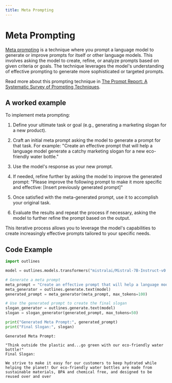 ```yaml
---
title: Meta Prompting
---
```


# Meta Prompting


[Meta prompting](https://doi.org/10.1145/3411763.3451760) is a technique where you prompt a language model to generate or improve prompts for itself or other language models. This involves asking the model to create, refine, or analyze prompts based on given criteria or goals. The technique leverages the model's understanding of effective prompting to generate more sophisticated or targeted prompts.

Read more about this prompting technique in [The Prompt Report: A Systematic Survey of Prompting Techniques](https://arxiv.org/abs/2406.06608).

## A worked example


To implement meta prompting:

1. Define your ultimate task or goal (e.g., generating a marketing slogan for a new product).

2. Craft an initial meta prompt asking the model to generate a prompt for that task. For example:
   "Create an effective prompt that will help a language model generate a catchy marketing slogan for a new eco-friendly water bottle."

3. Use the model's response as your new prompt.

4. If needed, refine further by asking the model to improve the generated prompt:
   "Please improve the following prompt to make it more specific and effective: [Insert previously generated prompt]"

5. Once satisfied with the meta-generated prompt, use it to accomplish your original task.

6. Evaluate the results and repeat the process if necessary, asking the model to further refine the prompt based on the output.

This iterative process allows you to leverage the model's capabilities to create increasingly effective prompts tailored to your specific needs.

## Code Example

```python
import outlines

model = outlines.models.transformers("mistralai/Mistral-7B-Instruct-v0.1", device="cuda")

# Generate a meta prompt
meta_prompt = "Create an effective prompt that will help a language model generate a catchy marketing slogan for a new eco-friendly water bottle."
meta_generator = outlines.generate.text(model)
generated_prompt = meta_generator(meta_prompt, max_tokens=100)

# Use the generated prompt to create the final slogan
slogan_generator = outlines.generate.text(model)
slogan = slogan_generator(generated_prompt, max_tokens=50)

print("Generated Meta Prompt:", generated_prompt)
print("Final Slogan:", slogan)
```


    Generated Meta Prompt:

    "Think outside the plastic and...go green with our eco-friendly water bottle!"
    Final Slogan:

    We strive to make it easy for our customers to keep hydrated while helping the planet! Our eco-friendly water bottles are made from sustainable materials, BPA and chemical free, and designed to be reused over and over

